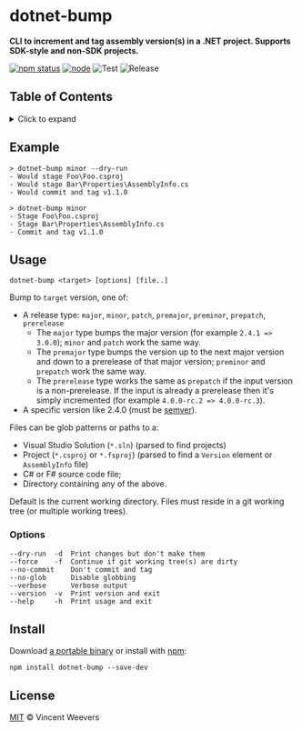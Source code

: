 # dotnet-bump

**CLI to increment and tag assembly version(s) in a .NET project. Supports SDK-style and non-SDK projects.**

[![npm status](http://img.shields.io/npm/v/dotnet-bump.svg)](https://www.npmjs.org/package/dotnet-bump)
[![node](https://img.shields.io/node/v/dotnet-bump.svg)](https://www.npmjs.org/package/dotnet-bump)
![Test](https://github.com/vweevers/dotnet-bump/workflows/Test/badge.svg)
![Release](https://github.com/vweevers/dotnet-bump/workflows/Release/badge.svg)

## Table of Contents

<details><summary>Click to expand</summary>

- [Example](#example)
- [Usage](#usage)
  - [Options](#options)
- [Install](#install)
- [License](#license)

</details>

## Example

```
> dotnet-bump minor --dry-run
- Would stage Foo\Foo.csproj
- Would stage Bar\Properties\AssemblyInfo.cs
- Would commit and tag v1.1.0
```

```
> dotnet-bump minor
- Stage Foo\Foo.csproj
- Stage Bar\Properties\AssemblyInfo.cs
- Commit and tag v1.1.0
```

## Usage

```
dotnet-bump <target> [options] [file..]
```

Bump to `target` version, one of:

- A release type: `major`, `minor`, `patch`, `premajor`, `preminor`, `prepatch`, `prerelease`
  - The `major` type bumps the major version (for example `2.4.1 => 3.0.0`); `minor` and `patch` work the same way.
  - The `premajor` type bumps the version up to the next major version and down to a prerelease of that major version; `preminor` and `prepatch` work the same way.
  - The `prerelease` type works the same as `prepatch` if the input version is a non-prerelease. If the input is already a prerelease then it's simply incremented (for example `4.0.0-rc.2 => 4.0.0-rc.3`).
- A specific version like 2.4.0 (must be [semver](https://semver.org/)).

Files can be glob patterns or paths to a:

- Visual Studio Solution (`*.sln`) (parsed to find projects)
- Project (`*.csproj` or `*.fsproj`) (parsed to find a `Version` element or `AssemblyInfo` file)
- C# or F# source code file;
- Directory containing any of the above.

Default is the current working directory. Files must reside in a git working tree (or multiple working trees).

### Options

```
--dry-run  -d  Print changes but don't make them
--force    -f  Continue if git working tree(s) are dirty
--no-commit    Don't commit and tag
--no-glob      Disable globbing
--verbose      Verbose output
--version  -v  Print version and exit
--help     -h  Print usage and exit
```

## Install

Download [a portable binary](https://github.com/vweevers/dotnet-bump/releases) or install with [npm](https://npmjs.org):

```
npm install dotnet-bump --save-dev
```

## License

[MIT](LICENSE) © Vincent Weevers
